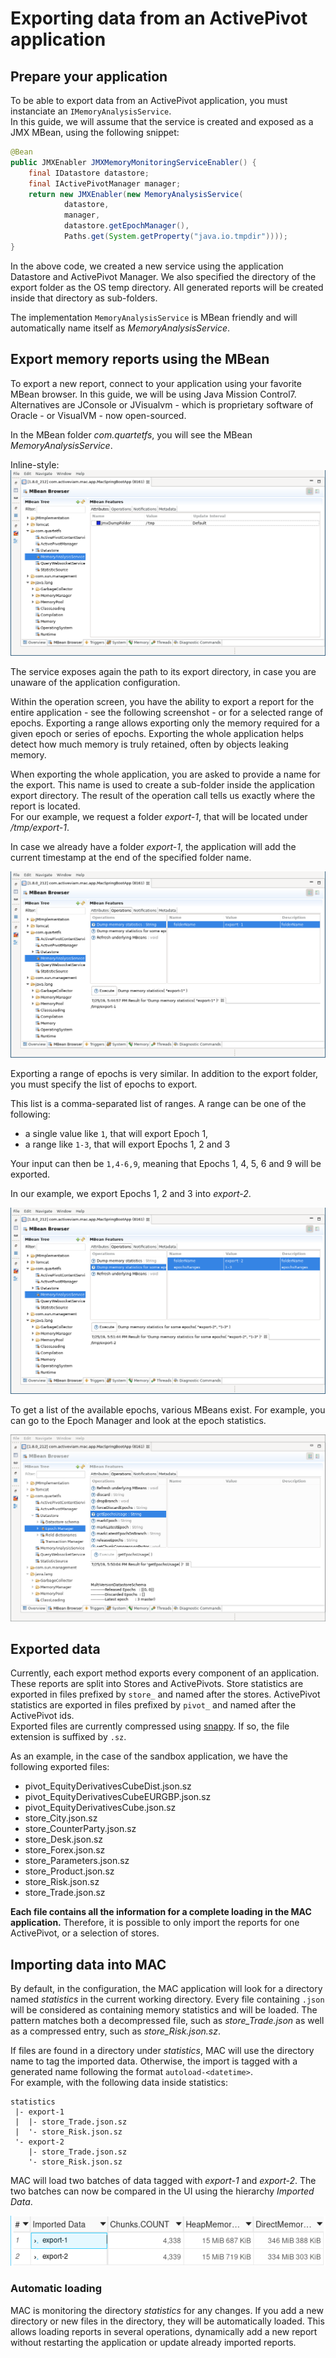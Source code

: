 Exporting data from an ActivePivot application
==========================

Prepare your application
------------

To be able to export data from an ActivePivot application, you must instanciate an `IMemoryAnalysisService`.  
In this guide, we will assume that the service is created and exposed as a JMX MBean, using the following snippet:

```java
@Bean
public JMXEnabler JMXMemoryMonitoringServiceEnabler() {
    final IDatastore datastore;
    final IActivePivotManager manager;
    return new JMXEnabler(new MemoryAnalysisService(
            datastore,
            manager,
            datastore.getEpochManager(),
            Paths.get(System.getProperty("java.io.tmpdir"))));
}
```

In the above code, we created a new service using the application Datastore and ActivePivot Manager. We also specified 
the directory of the export folder as the OS temp directory. All generated reports will be created inside that
directory as sub-folders.

The implementation `MemoryAnalysisService` is MBean friendly and will automatically name itself as 
_MemoryAnalysisService_.

Export memory reports using the MBean
-------------

To export a new report, connect to your application using your favorite MBean browser. In this guide, we will be using
Java Mission Control7. Alternatives are JConsole or JVisualvm - which is proprietary software of Oracle - or
VisualVM - now open-sourced.

In the MBean folder _com.quartetfs_, you will see the MBean _MemoryAnalysisService_.

Inline-style: 
![mac-bean screen](./assets/mac-bean.png "MBean attributes of the MemoryAnalysisService")

The service exposes again the path to its export directory, in case you are unaware of the application configuration.

Within the operation screen, you have the ability to export a report for the entire application - see the following 
screenshot - or for a selected range of epochs. Exporting a range allows exporting only the memory required for a given 
epoch or series of epochs. Exporting the whole application helps detect how much memory is truly retained, often
by objects leaking memory.

When exporting the whole application, you are asked to provide a name for the export. This name is used to create a
sub-folder inside the application export directory. The result of the operation call tells us exactly where the report 
is located.  
For our example, we request a folder _export-1_, that will be located under _/tmp/export-1_.

In case we already have a folder _export-1_, the application will add the current timestamp at the end of the 
specified folder name.

![whole-export](./assets/whole-export.png "Exporting a report for the entire application")

Exporting a range of epochs is very similar. In addition to the export folder, you must specify the list of epochs
to export.

This list is a comma-separated list of ranges. A range can be one of the following:

 - a single value like `1`, that will export Epoch 1,
 - a range like `1-3`, that will export Epochs 1, 2 and 3
 
Your input can then be `1,4-6,9`, meaning that Epochs 1, 4, 5, 6 and 9 will be exported.

In our example, we export Epochs 1, 2 and 3 into _export-2_.

![range-export](./assets/range-export.png "Exporting a report for a range of epochs")

To get a list of the available epochs, various MBeans exist. For example, you can go to the Epoch Manager and 
look at the epoch statistics.

![listing-epochs](./assets/list-epochs.png "Listing epochs of our application") 


Exported data
-------

Currently, each export method exports every component of an application. These reports are split into Stores and 
ActivePivots. Store statistics are exported in files prefixed by `store_` and named after the stores. ActivePivot 
statistics are exported in files prefixed by `pivot_` and named after the ActivePivot ids.  
Exported files are currently compressed using [snappy](https://en.wikipedia.org/wiki/Snappy_(compression)). If so,
the file extension is suffixed by `.sz`.

As an example, in the case of the sandbox application, we have the following exported files:

 - pivot_EquityDerivativesCubeDist.json.sz
 - pivot_EquityDerivativesCubeEURGBP.json.sz
 - pivot_EquityDerivativesCube.json.sz
 - store_City.json.sz
 - store_CounterParty.json.sz
 - store_Desk.json.sz
 - store_Forex.json.sz
 - store_Parameters.json.sz
 - store_Product.json.sz
 - store_Risk.json.sz
 - store_Trade.json.sz

**Each file contains all the information for a complete loading in the MAC application.** Therefore, it is possible
to only import the reports for one ActivePivot, or a selection of stores.

Importing data into MAC
--------------

By default, in the configuration, the MAC application will look for a directory named _statistics_ in the current
working directory. Every file containing `.json` will be considered as containing memory statistics and will be loaded.
The pattern matches both a decompressed file, such as _store_Trade.json_ as well as a compressed entry, such as
_store_Risk.json.sz_.

If files are found in a directory under _statistics_, MAC will use the directory name to tag the imported data.
Otherwise, the import is tagged with a generated name following the format `autoload-<datetime>`.  
For example, with the following data inside statistics:

```
statistics
 |- export-1
 |  |- store_Trade.json.sz
 |  '- store_Risk.json.sz
 '- export-2
    |- store_Trade.json.sz
    '- store_Risk.json.sz
```

MAC will load two batches of data tagged with _export-1_ and _export-2_. The two batches can now be compared in the UI
using the hierarchy _Imported Data_.

![loading-comparison](./assets/loading-comparison.png "Comparing the base measures for two loaded reports")

### Automatic loading

MAC is monitoring the directory _statistics_ for any changes. If you add a new directory or new files in the directory,
they will be automatically loaded. This allows loading reports in several operations, dynamically add a new report
without restarting the application or update already imported reports.
